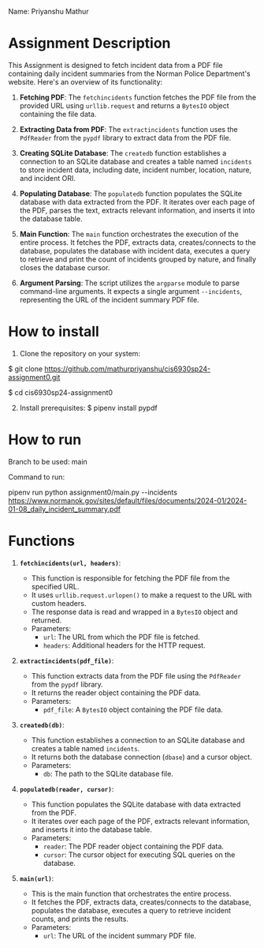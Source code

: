 
Name: Priyanshu Mathur

# Assignment Description
This Assignment is designed to fetch incident data from a PDF file containing daily incident summaries from the Norman Police Department's website. Here's an overview of its functionality:

1. **Fetching PDF**: The `fetchincidents` function fetches the PDF file from the provided URL using `urllib.request` and returns a `BytesIO` object containing the file data.

2. **Extracting Data from PDF**: The `extractincidents` function uses the `PdfReader` from the `pypdf` library to extract data from the PDF file.

3. **Creating SQLite Database**: The `createdb` function establishes a connection to an SQLite database and creates a table named `incidents` to store incident data, including date, incident number, location, nature, and incident ORI.

4. **Populating Database**: The `populatedb` function populates the SQLite database with data extracted from the PDF. It iterates over each page of the PDF, parses the text, extracts relevant information, and inserts it into the database table.

5. **Main Function**: The `main` function orchestrates the execution of the entire process. It fetches the PDF, extracts data, creates/connects to the database, populates the database with incident data, executes a query to retrieve and print the count of incidents grouped by nature, and finally closes the database cursor.

6. **Argument Parsing**: The script utilizes the `argparse` module to parse command-line arguments. It expects a single argument `--incidents`, representing the URL of the incident summary PDF file.


# How to install
1. Clone the repository on your system:
    
$ git clone https://github.com/mathurpriyanshu/cis6930sp24-assignment0.git

$ cd cis6930sp24-assignment0
    

2. Install prerequisites:
$ pipenv install pypdf


# How to run
Branch to be used: main 

Command to run: 

pipenv run python assignment0/main.py --incidents https://www.normanok.gov/sites/default/files/documents/2024-01/2024-01-08_daily_incident_summary.pdf

# Functions

1. **`fetchincidents(url, headers)`**:
   - This function is responsible for fetching the PDF file from the specified URL.
   - It uses `urllib.request.urlopen()` to make a request to the URL with custom headers.
   - The response data is read and wrapped in a `BytesIO` object and returned.
   - Parameters:
     - `url`: The URL from which the PDF file is fetched.
     - `headers`: Additional headers for the HTTP request.

2. **`extractincidents(pdf_file)`**:
   - This function extracts data from the PDF file using the `PdfReader` from the `pypdf` library.
   - It returns the reader object containing the PDF data.
   - Parameters:
     - `pdf_file`: A `BytesIO` object containing the PDF file data.

3. **`createdb(db)`**:
   - This function establishes a connection to an SQLite database and creates a table named `incidents`.
   - It returns both the database connection (`dbase`) and a cursor object.
   - Parameters:
     - `db`: The path to the SQLite database file.

4. **`populatedb(reader, cursor)`**:
   - This function populates the SQLite database with data extracted from the PDF.
   - It iterates over each page of the PDF, extracts relevant information, and inserts it into the database table.
   - Parameters:
     - `reader`: The PDF reader object containing the PDF data.
     - `cursor`: The cursor object for executing SQL queries on the database.

5. **`main(url)`**:
   - This is the main function that orchestrates the entire process.
   - It fetches the PDF, extracts data, creates/connects to the database, populates the database, executes a query to retrieve incident counts, and prints the results.
   - Parameters:
     - `url`: The URL of the incident summary PDF file.


